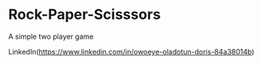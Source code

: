 # Rock-Paper-Scisssors
A simple two player game


LinkedIn(https://www.linkedin.com/in/owoeye-oladotun-doris-84a38014b)
